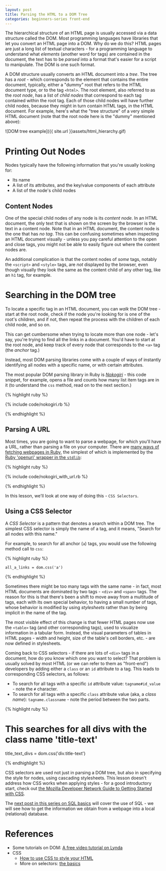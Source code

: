 ```yaml
---
layout: post
title: Parsing the HTML to a DOM Tree
categories: beginners-series front-end
---
```


The hierarchical structure of an HTML page is usually accessed via a data structure called the
DOM. Most programming languages have libraries that let you convert an HTML page into a DOM. Why do
we do this? HTML pages are just a long list of textual characters - for a programming language to
understand what _elements_ (another word for tags) are contained in the document, the text has to be
_parsed_ into a format that's easier for a script to manipulate. The DOM is one such format.

A DOM structure usually converts an HTML document into a _tree_. The tree has a _root_ - which
corresponds to the element that contains the entire document, typically, either a "dummy" root that
refers to the HTML document type, or to the tag `<html>`. The root element, also referred to as the
_root node_, has a list of _child nodes_ that correspond to each tag contained within the root
tag. Each of those child nodes will have further child nodes, because they might in turn contain
HTML tags, in the HTML document. For example, here's what the "tree structure" of a very simple HTML
document (note that the root node here is the "dummy" mentioned above):

![DOM tree example]({{ site.url }}assets/html_hierarchy.gif)

# Printing Out Nodes

Nodes typically have the following information that you're usually looking for:

* Its name
* A list of its attributes, and the key/value components of each attribute
* A list of the node's child nodes

## Content Nodes

One of the special child nodes of any node is its _content node_. In an HTML document, the only text that is shown on the screen by the browser is the text in a content node. Note that in an HTML document, the content node is the one that has *no tag*. This can be confusing sometimes when inspecting an HTML document visually - unless you pay careful attention to the open and close tags, you might not be able to easily figure out where the content nodes are.

An additional complication is that the content nodes of _some_ tags, notably the `<script>` and
`<style>` tags, are *not* displayed by the browser, even though visually they look the same as the
content child of any other tag, like an `h1` tag, for example.

# Searching in the DOM tree

To locate a specific tag in an HTML document, you can _walk_ the DOM tree - start at the root node,
check if the node you're looking for is one of the root's children, and if not, then repeat the
process with the children of each child node, and so on.

This can get cumbersome when trying to locate more than one node - let's say, you're trying to find
all the links in a document. You'd have to start at the root node, and keep track of every node that
corresponds to the `<a>` tag (the _anchor_ tag.)

Instead, most DOM parsing libraries come with a couple of ways of instantly identifying all nodes with a specific name, or with certain attributes.

The most popular DOM parsing library in Ruby is *[Nokogiri](http://www.nokogiri.org/)* - this code snippet, for example, opens a file and counts how many list item tags are in it (to understand the `css` method, read on to the next section.)

{% highlight ruby %}

{% include code/nokogiri.rb %}

{% endhighlight %}

## Parsing A URL

Most times, you are going to want to parse a webpage, for which you'll have a URL, rather than parsing a file on your computer. There are [many ways of fetching webpages in Ruby](http://stackoverflow.com/questions/4581075/how-make-a-http-get-request-using-ruby-on-rails), the simplest of which is implemented by the [Ruby 'openuri' wrapper in the `stdlib`](http://ruby-doc.org/stdlib-2.1.2/libdoc/open-uri/rdoc/OpenURI.html):

{% highlight ruby %}

{% include code/nokogiri_with_url.rb %}

{% endhighlight %}

In this lesson, we'll look at one way of doing this - `CSS Selectors`.

## Using a CSS Selector

A _CSS Selector_ is a pattern that denotes a search within a DOM tree. The simplest CSS selector is simply the name of a tag, and it means, "Search for all nodes with this name." 

For example, to search for all anchor (`a`) tags, you would use the following method call to `css`:

{% highlight ruby %}

    all_a_links = dom.css('a')

{% endhighlight %}

Sometimes there might be too many tags with the same name - in fact, most HTML documents are
dominated by two tags - `<div>` and `<span>` tags. The reason for this is that there's been a shift
to move away from a multitude of tags, each with its own special behavior, to having a small number
of tags, whose behavior is modified by using _stylesheets_ rather than by being implicit in the name
of the tag.

The most visible effect of this change is that fewer HTML pages now use the `<table>` tag (and other
corresponding tags), used to visualize information in a tabular form. Instead, the visual parameters
of tables in HTML pages - width and height, size of the table's cell borders, etc. - are now defined
in stylesheets.

Coming back to CSS selectors - if there are lots of `<div>` tags in a document, how do you know which one you want to select? That problem is usually solved by most HTML (or we can refer to them as "front-end") developers by adding either a `class` or an `id` attribute to a tag. This leads to corresponding CSS selectors, as follows:

* To search for all tags with a specific `id` attribute value: `tagname#id_value` - note the `#` character.
* To search for all tags with a specific `class` attribute value (aka, a _class name_): `tagname.classname` - note the period between the two parts.

{% highlight ruby %}

# This searches for all divs with the class name 'title-text'
title_text_divs = dom.css('div.title-text')

{% endhighlight %}

CSS selectors are used not just in parsing a DOM tree, but also in specifying the style for nodes, using cascading stylesheets. This lesson doesn't address how CSS works when applying styles - for a good introductory start, check out [the Mozilla Developer Network Guide to Getting Started with CSS](https://developer.mozilla.org/en-US/docs/Web/Guide/CSS/Getting_Started/What_is_CSS).

The [next post in this series on SQL basics](--next_post_by_cat--) will cover the use of SQL - we will see how to get the information we obtain from a webpage into a local (relational) database.

# References 

* Some tutorials on DOM: [A free video tutorial on Lynda](http://www.lynda.com/HTML-tutorials/What-Document-Object-Model-DOM/122462/137616-4.html)
* CSS
  * [How to use CSS to style your HTML](https://developer.mozilla.org/en-US/docs/Web/Guide/CSS/Getting_Started/What_is_CSS)
  * More on selectors: [the basics](http://code.tutsplus.com/tutorials/the-30-css-selectors-you-must-memorize--net-16048)
